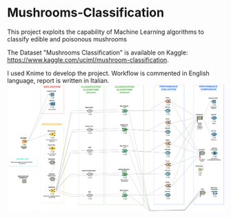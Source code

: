 # Mushrooms-Classification
This project exploits the capability of Machine Learning algorithms to classify edible and poisonous mushrooms

The Dataset "Mushrooms Classification" is available on Kaggle: https://www.kaggle.com/uciml/mushroom-classification.

I used Knime to develop the project. Workflow is commented in English language, report is written in Italian.  
![workflow](workflow.png)
